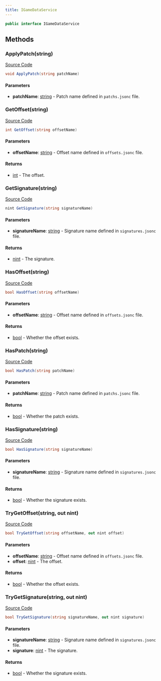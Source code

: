 ```yaml
---
title: IGameDataService
---
```


```csharp
public interface IGameDataService
```

## Methods

### ApplyPatch(string)

[Source Code](https://github.com/swiftly-solution/swiftlys2/blob/main/managed/src/SwiftlyS2.Shared/Modules/GameData/IGameDataService.cs#L60)

```csharp
void ApplyPatch(string patchName)
```

#### Parameters

- **patchName**: [string](https://learn.microsoft.com/dotnet/api/system.string) - Patch name defined in `patchs.jsonc` file.

### GetOffset(string)

[Source Code](https://github.com/swiftly-solution/swiftlys2/blob/main/managed/src/SwiftlyS2.Shared/Modules/GameData/IGameDataService.cs#L39)

```csharp
int GetOffset(string offsetName)
```

#### Parameters

- **offsetName**: [string](https://learn.microsoft.com/dotnet/api/system.string) - Offset name defined in `offsets.jsonc` file.

#### Returns

- [int](https://learn.microsoft.com/dotnet/api/system.int32) - The offset.

### GetSignature(string)

[Source Code](https://github.com/swiftly-solution/swiftlys2/blob/main/managed/src/SwiftlyS2.Shared/Modules/GameData/IGameDataService.cs#L17)

```csharp
nint GetSignature(string signatureName)
```

#### Parameters

- **signatureName**: [string](https://learn.microsoft.com/dotnet/api/system.string) - Signature name defined in `signatures.jsonc` file.

#### Returns

- [nint](https://learn.microsoft.com/dotnet/api/system.intptr) - The signature.

### HasOffset(string)

[Source Code](https://github.com/swiftly-solution/swiftlys2/blob/main/managed/src/SwiftlyS2.Shared/Modules/GameData/IGameDataService.cs#L32)

```csharp
bool HasOffset(string offsetName)
```

#### Parameters

- **offsetName**: [string](https://learn.microsoft.com/dotnet/api/system.string) - Offset name defined in `offsets.jsonc` file.

#### Returns

- [bool](https://learn.microsoft.com/dotnet/api/system.boolean) - Whether the offset exists.

### HasPatch(string)

[Source Code](https://github.com/swiftly-solution/swiftlys2/blob/main/managed/src/SwiftlyS2.Shared/Modules/GameData/IGameDataService.cs#L54)

```csharp
bool HasPatch(string patchName)
```

#### Parameters

- **patchName**: [string](https://learn.microsoft.com/dotnet/api/system.string) - Patch name defined in `patchs.jsonc` file.

#### Returns

- [bool](https://learn.microsoft.com/dotnet/api/system.boolean) - Whether the patch exists.

### HasSignature(string)

[Source Code](https://github.com/swiftly-solution/swiftlys2/blob/main/managed/src/SwiftlyS2.Shared/Modules/GameData/IGameDataService.cs#L10)

```csharp
bool HasSignature(string signatureName)
```

#### Parameters

- **signatureName**: [string](https://learn.microsoft.com/dotnet/api/system.string) - Signature name defined in `signatures.jsonc` file.

#### Returns

- [bool](https://learn.microsoft.com/dotnet/api/system.boolean) - Whether the signature exists.

### TryGetOffset(string, out nint)

[Source Code](https://github.com/swiftly-solution/swiftlys2/blob/main/managed/src/SwiftlyS2.Shared/Modules/GameData/IGameDataService.cs#L47)

```csharp
bool TryGetOffset(string offsetName, out nint offset)
```

#### Parameters

- **offsetName**: [string](https://learn.microsoft.com/dotnet/api/system.string) - Offset name defined in `offsets.jsonc` file.
- **offset**: [nint](https://learn.microsoft.com/dotnet/api/system.intptr) - The offset.

#### Returns

- [bool](https://learn.microsoft.com/dotnet/api/system.boolean) - Whether the offset exists.

### TryGetSignature(string, out nint)

[Source Code](https://github.com/swiftly-solution/swiftlys2/blob/main/managed/src/SwiftlyS2.Shared/Modules/GameData/IGameDataService.cs#L25)

```csharp
bool TryGetSignature(string signatureName, out nint signature)
```

#### Parameters

- **signatureName**: [string](https://learn.microsoft.com/dotnet/api/system.string) - Signature name defined in `signatures.jsonc` file.
- **signature**: [nint](https://learn.microsoft.com/dotnet/api/system.intptr) - The signature.

#### Returns

- [bool](https://learn.microsoft.com/dotnet/api/system.boolean) - Whether the signature exists.

